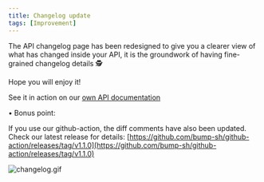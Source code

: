 ```yaml
---
title: Changelog update
tags: [Improvement]
---
```


The API changelog page has been redesigned to give you a clearer view of what has changed inside your API, it is the groundwork of having fine-grained changelog details 🕵️

Hope you will enjoy it! 

See it in action on our [own API documentation](https://developers.bump.sh/changes)

• Bonus point:

If you use our github-action, the diff comments have also been updated. Check our latest release for details: [https://github.com/bump-sh/github-action/releases/tag/v1.1.0](https://github.com/bump-sh/github-action/releases/tag/v1.1.0)


![changelog.gif](/images/changelog/changelog.gif)

